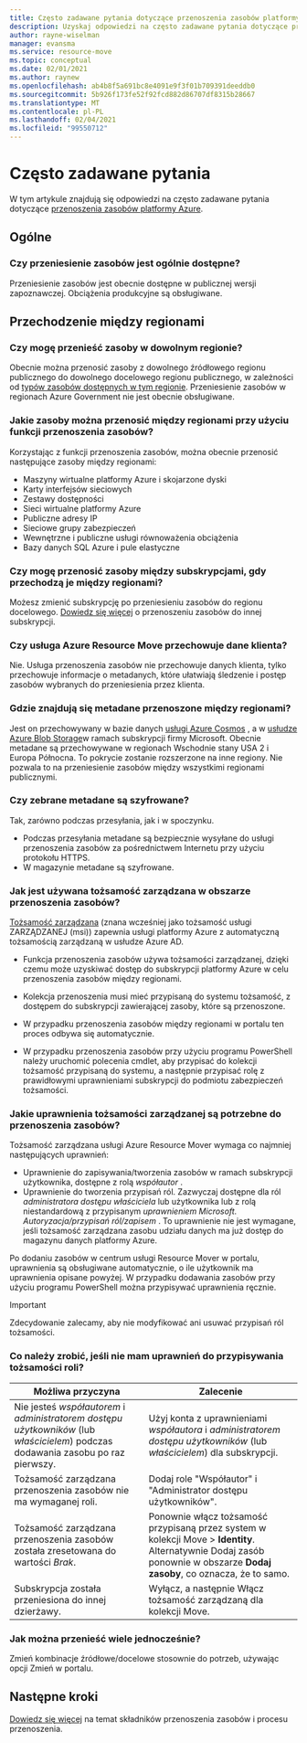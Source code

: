 ```yaml
---
title: Często zadawane pytania dotyczące przenoszenia zasobów platformy Azure?
description: Uzyskaj odpowiedzi na często zadawane pytania dotyczące przenoszenia zasobów platformy Azure
author: rayne-wiselman
manager: evansma
ms.service: resource-move
ms.topic: conceptual
ms.date: 02/01/2021
ms.author: raynew
ms.openlocfilehash: ab4b8f5a691bc8e4091e9f3f01b709391deeddb0
ms.sourcegitcommit: 5b926f173fe52f92fcd882d86707df8315b28667
ms.translationtype: MT
ms.contentlocale: pl-PL
ms.lasthandoff: 02/04/2021
ms.locfileid: "99550712"
---
```

# <a name="common-questions"></a>Często zadawane pytania

W tym artykule znajdują się odpowiedzi na często zadawane pytania dotyczące [przenoszenia zasobów platformy Azure](overview.md).

## <a name="general"></a>Ogólne

### <a name="is-resource-mover-generally-available"></a>Czy przeniesienie zasobów jest ogólnie dostępne?

Przeniesienie zasobów jest obecnie dostępne w publicznej wersji zapoznawczej. Obciążenia produkcyjne są obsługiwane.



## <a name="moving-across-regions"></a>Przechodzenie między regionami

### <a name="can-i-move-resources-across-any-regions"></a>Czy mogę przenieść zasoby w dowolnym regionie?

Obecnie można przenosić zasoby z dowolnego źródłowego regionu publicznego do dowolnego docelowego regionu publicznego, w zależności od [typów zasobów dostępnych w tym regionie](https://azure.microsoft.com/global-infrastructure/services/). Przeniesienie zasobów w regionach Azure Government nie jest obecnie obsługiwane.

### <a name="what-resources-can-i-move-across-regions-using-resource-mover"></a>Jakie zasoby można przenosić między regionami przy użyciu funkcji przenoszenia zasobów?

Korzystając z funkcji przenoszenia zasobów, można obecnie przenosić następujące zasoby między regionami:

- Maszyny wirtualne platformy Azure i skojarzone dyski
- Karty interfejsów sieciowych
- Zestawy dostępności 
- Sieci wirtualne platformy Azure 
- Publiczne adresy IP
- Sieciowe grupy zabezpieczeń
- Wewnętrzne i publiczne usługi równoważenia obciążenia 
- Bazy danych SQL Azure i pule elastyczne


### <a name="can-i-move-resources-across-subscriptions-when-i-move-them-across-regions"></a>Czy mogę przenosić zasoby między subskrypcjami, gdy przechodzą je między regionami?

Możesz zmienić subskrypcję po przeniesieniu zasobów do regionu docelowego. [Dowiedz się więcej](../azure-resource-manager/management/move-resource-group-and-subscription.md) o przenoszeniu zasobów do innej subskrypcji. 

### <a name="does-azure-resource-move-service-store-customer-data"></a>Czy usługa Azure Resource Move przechowuje dane klienta? 
Nie. Usługa przenoszenia zasobów nie przechowuje danych klienta, tylko przechowuje informacje o metadanych, które ułatwiają śledzenie i postęp zasobów wybranych do przeniesienia przez klienta.


### <a name="where-is-the-metadata-for-moving-across-regions-stored"></a>Gdzie znajdują się metadane przenoszone między regionami?

Jest on przechowywany w bazie danych [usługi Azure Cosmos](../cosmos-db/database-encryption-at-rest.md) , a w [usłudze Azure Blob Storage](../storage/common/storage-service-encryption.md)w ramach subskrypcji firmy Microsoft. Obecnie metadane są przechowywane w regionach Wschodnie stany USA 2 i Europa Północna. To pokrycie zostanie rozszerzone na inne regiony. Nie pozwala to na przeniesienie zasobów między wszystkimi regionami publicznymi.

### <a name="is-the-collected-metadata-encrypted"></a>Czy zebrane metadane są szyfrowane?

Tak, zarówno podczas przesyłania, jak i w spoczynku.
- Podczas przesyłania metadane są bezpiecznie wysyłane do usługi przenoszenia zasobów za pośrednictwem Internetu przy użyciu protokołu HTTPS.
- W magazynie metadane są szyfrowane.

### <a name="how-is-managed-identity-used-in-resource-mover"></a>Jak jest używana tożsamość zarządzana w obszarze przenoszenia zasobów?

[Tożsamość zarządzana](../active-directory/managed-identities-azure-resources/overview.md) (znana wcześniej jako tożsamość usługi ZARZĄDZANEJ (msi)) zapewnia usługi platformy Azure z automatyczną tożsamością zarządzaną w usłudze Azure AD.
- Funkcja przenoszenia zasobów używa tożsamości zarządzanej, dzięki czemu może uzyskiwać dostęp do subskrypcji platformy Azure w celu przenoszenia zasobów między regionami.
- Kolekcja przenoszenia musi mieć przypisaną do systemu tożsamość, z dostępem do subskrypcji zawierającej zasoby, które są przenoszone.

- W przypadku przenoszenia zasobów między regionami w portalu ten proces odbywa się automatycznie.
- W przypadku przenoszenia zasobów przy użyciu programu PowerShell należy uruchomić polecenia cmdlet, aby przypisać do kolekcji tożsamość przypisaną do systemu, a następnie przypisać rolę z prawidłowymi uprawnieniami subskrypcji do podmiotu zabezpieczeń tożsamości. 

### <a name="what-managed-identity-permissions-does-resource-mover-need"></a>Jakie uprawnienia tożsamości zarządzanej są potrzebne do przenoszenia zasobów?

Tożsamość zarządzana usługi Azure Resource Mover wymaga co najmniej następujących uprawnień: 

- Uprawnienie do zapisywania/tworzenia zasobów w ramach subskrypcji użytkownika, dostępne z rolą *współautor* . 
- Uprawnienie do tworzenia przypisań ról. Zazwyczaj dostępne dla ról *administratora dostępu* *właściciela* lub użytkownika lub z rolą niestandardową z przypisanym *uprawnieniem Microsoft. Autoryzacja/przypisań ról/zapisem* . To uprawnienie nie jest wymagane, jeśli tożsamość zarządzana zasobu udziału danych ma już dostęp do magazynu danych platformy Azure. 
 
Po dodaniu zasobów w centrum usługi Resource Mover w portalu, uprawnienia są obsługiwane automatycznie, o ile użytkownik ma uprawnienia opisane powyżej. W przypadku dodawania zasobów przy użyciu programu PowerShell można przypisywać uprawnienia ręcznie.

> [!IMPORTANT]
> Zdecydowanie zalecamy, aby nie modyfikować ani usuwać przypisań ról tożsamości. 

### <a name="what-should-i-do-if-i-dont-have-permissions-to-assign-role-identity"></a>Co należy zrobić, jeśli nie mam uprawnień do przypisywania tożsamości roli?

**Możliwa przyczyna** | **Zalecenie**
--- | ---
Nie jesteś *współautorem* i *administratorem dostępu użytkowników* (lub *właścicielem*) podczas dodawania zasobu po raz pierwszy. | Użyj konta z uprawnieniami *współautora* i *administratorem dostępu użytkowników* (lub *właścicielem*) dla subskrypcji.
Tożsamość zarządzana przenoszenia zasobów nie ma wymaganej roli. | Dodaj role "Współautor" i "Administrator dostępu użytkowników".
Tożsamość zarządzana przenoszenia zasobów została zresetowana do wartości *Brak*. | Ponownie włącz tożsamość przypisaną przez system w kolekcji Move > **Identity**. Alternatywnie Dodaj zasób ponownie w obszarze **Dodaj zasoby**, co oznacza, że to samo.  
Subskrypcja została przeniesiona do innej dzierżawy. | Wyłącz, a następnie Włącz tożsamość zarządzaną dla kolekcji Move.

### <a name="how-can-i-do-multiple-moves-together"></a>Jak można przenieść wiele jednocześnie?

Zmień kombinacje źródłowe/docelowe stosownie do potrzeb, używając opcji Zmień w portalu.

## <a name="next-steps"></a>Następne kroki

[Dowiedz się więcej](about-move-process.md) na temat składników przenoszenia zasobów i procesu przenoszenia.
